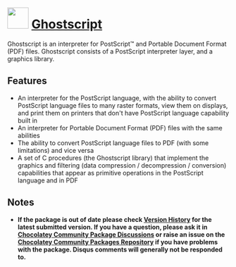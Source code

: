 # <img src="https://cdn.jsdelivr.net/gh/chocolatey-community/chocolatey-packages@edba4a5849ff756e767cba86641bea97ff5721fe/icons/ghostscript.svg" width="48" height="48"/> [Ghostscript](https://chocolatey.org/packages/Ghostscript)

Ghostscript is an interpreter for PostScript™ and Portable Document Format (PDF) files. Ghostscript consists of a PostScript interpreter layer, and a graphics library.

## Features
* An interpreter for the PostScript language, with the ability to convert PostScript language files to many raster formats, view them on displays, and print them on printers that don't have PostScript language capability built in
* An interpreter for Portable Document Format (PDF) files with the same abilities
* The ability to convert PostScript language files to PDF (with some limitations) and vice versa
* A set of C procedures (the Ghostscript library) that implement the graphics and filtering (data compression / decompression / conversion) capabilities that appear as primitive operations in the PostScript language and in PDF

## Notes

- **If the package is out of date please check [Version History](#versionhistory) for the latest submitted version. If you have a question, please ask it in [Chocolatey Community Package Discussions](https://github.com/chocolatey-community/chocolatey-packages/discussions) or raise an issue on the [Chocolatey Community Packages Repository](https://github.com/chocolatey-community/chocolatey-packages/issues) if you have problems with the package. Disqus comments will generally not be responded to.**
